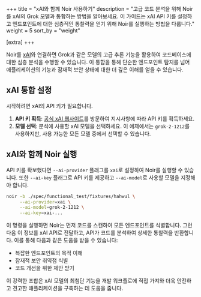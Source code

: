 +++
title = "xAI와 함께 Noir 사용하기"
description = "고급 코드 분석을 위해 Noir를 xAI의 Grok 모델과 통합하는 방법을 알아보세요. 이 가이드는 xAI API 키를 설정하고 엔드포인트에 대한 심층적인 통찰력을 얻기 위해 Noir를 실행하는 방법을 다룹니다."
weight = 5
sort_by = "weight"

[extra]
+++

Noir를 [xAI](https://x.ai)와 연결하면 Grok과 같은 모델의 고급 추론 기능을 활용하여 코드베이스에 대한 심층 분석을 수행할 수 있습니다. 이 통합을 통해 단순한 엔드포인트 탐지를 넘어 애플리케이션의 기능과 잠재적 보안 상태에 대한 더 깊은 이해를 얻을 수 있습니다.

## xAI 통합 설정

시작하려면 xAI의 API 키가 필요합니다.

1.  **API 키 획득**: [공식 xAI 웹사이트](https://x.ai/api)를 방문하여 지시사항에 따라 API 키를 획득하세요.
2.  **모델 선택**: 분석에 사용할 xAI 모델을 선택하세요. 이 예제에서는 `grok-2-1212`를 사용하지만, 사용 가능한 모든 모델 중에서 선택할 수 있습니다.

## xAI와 함께 Noir 실행

API 키를 확보했다면 `--ai-provider` 플래그를 `xai`로 설정하여 Noir를 실행할 수 있습니다. 또한 `--ai-key` 플래그로 API 키를 제공하고 `--ai-model`로 사용할 모델을 지정해야 합니다.

```bash
noir -b ./spec/functional_test/fixtures/hahwul \
     --ai-provider=xai \
     --ai-model=grok-2-1212 \
     --ai-key=xai-...
```

이 명령을 실행하면 Noir는 먼저 코드를 스캔하여 모든 엔드포인트를 식별합니다. 그런 다음 이 정보를 xAI API로 전달하고, API가 코드를 분석하여 상세한 통찰력을 반환합니다. 이를 통해 다음과 같은 도움을 받을 수 있습니다:

*   복잡한 엔드포인트의 목적 이해
*   잠재적 보안 취약점 식별
*   코드 개선을 위한 제안 받기

이 강력한 조합은 xAI 모델의 최첨단 기능을 개발 워크플로에 직접 가져와 더욱 안전하고 견고한 애플리케이션을 구축하는 데 도움을 줍니다.